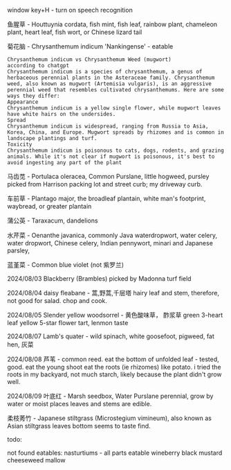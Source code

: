 
window key+H  - turn on speech recognition

鱼腥草 - Houttuynia cordata, fish mint, fish leaf, rainbow plant, chameleon plant, heart leaf, fish wort, or Chinese lizard tail

菊花脑 - Chrysanthemum indicum 'Nankingense' - eatable

    Chrysanthemum indicum vs Chrysanthemum Weed (mugwort)
    according to chatgpt
    Chrysanthemum indicum is a species of chrysanthemum, a genus of herbaceous perennial plants in the Asteraceae family. Chrysanthemum weed, also known as mugwort (Artemisia vulgaris), is an aggressive perennial weed that resembles cultivated chrysanthemums. Here are some ways they differ:
    Appearance
    Chrysanthemum indicum is a yellow single flower, while mugwort leaves have white hairs on the undersides.
    Spread
    Chrysanthemum indicum is widespread, ranging from Russia to Asia, Korea, China, and Europe. Mugwort spreads by rhizomes and is common in landscape plantings and turf.
    Toxicity
    Chrysanthemum indicum is poisonous to cats, dogs, rodents, and grazing animals. While it's not clear if mugwort is poisonous, it's best to avoid ingesting any part of the plant

马齿苋 - Portulaca oleracea, Common Purslane, little hogweed, pursley
    picked from Harrison packing lot and street curb; my driveway curb.

车前草 - Plantago major, the broadleaf plantain, white man's footprint, waybread, or greater plantain

蒲公英 - Taraxacum, dandelions

水芹菜 - Oenanthe javanica, commonly Java waterdropwort, water celery, water dropwort, Chinese celery, Indian pennywort, minari and Japanese parsley, 

蓝堇菜 - Common blue violet (not 紫罗兰)

2024/08/03 Blackberry (Brambles)
    picked by Madonna turf field

2024/08/04
daisy fleabane - 蒿,野蒿,千层塔
    hairy leaf and stem, therefore, not good for salad. 
    chop and cook. 

2024/08/05 
Slender yellow woodsorrel - 黄色酸味草， 酢浆草
    green 3-heart leaf
    yellow 5-star flower
    tart, lenmon taste

2024/08/07
Lamb's quater - wild spinach, white goosefoot, pigweed, fat hen, 灰菜

2024/08/08
芦苇 - common reed.
    eat the bottom of unfolded leaf - tested, good.
    eat the young shoot
    eat the roots (ie rhizomes) like potato.
        i tried the roots in my backyard, not much starch, likely 
        because the plant didn't grow well.

2024/08/09
叶底红 - Marsh seedbox, Water Purslane
    perennial, grow by water or moist places
    leaves and stems are edible. 

柔枝莠竹 - Japanese stiltgrass (Microstegium vimineum), 
        also known as Asian stiltgrass
    leaves bottom seems to taste find.

todo:


not found eatables:
nasturtiums - all parts eatable
wineberry
black mustard
cheeseweed mallow 
